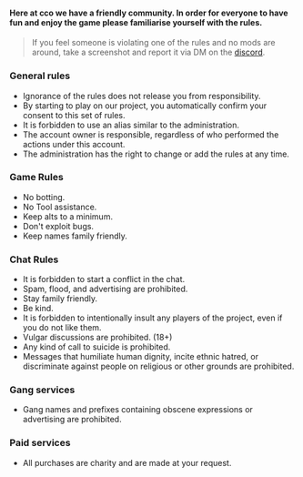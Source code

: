 

#### Here at cco we have a friendly community. In order for everyone to have fun and enjoy the game please familiarise yourself with the rules. 

> If you feel someone is violating one of the rules and no mods are around, take a screenshot and report it via DM on the [discord](https://discord.gg/JREx8xz).


### General rules
* Ignorance of the rules does not release you from responsibility. 
* By starting to play on our project, you automatically confirm your consent to this set of rules. 
* It is forbidden to use an alias similar to the administration.
* The account owner is responsible, regardless of who performed the actions under this account.
* The administration has the right to change or add the rules at any time.
### Game Rules
* No botting. 
* No Tool assistance.
* Keep alts to a minimum.
* Don't exploit bugs.
* Keep names family friendly.
### Chat Rules
* It is forbidden to start a conflict in the chat.
* Spam, flood, and advertising are prohibited.
* Stay family friendly.
* Be kind.
* It is forbidden to intentionally insult any players of the project, even if you do not like them.
* Vulgar discussions are prohibited. (18+)
* Any kind of call to suicide is prohibited.
* Messages that humiliate human dignity, incite ethnic hatred, or discriminate against people on religious or other grounds are prohibited.
### Gang services
* Gang names and prefixes containing obscene expressions or advertising are prohibited.
### Paid services
* All purchases are charity and are made at your request.
